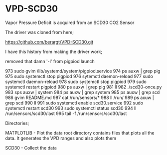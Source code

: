 # VPD-SCD30
Vapor Pressure Deficit is acquired from an SCD30 CO2 Sensor

The driver was cloned from here;

https://github.com/berargt/VPD-SCD30.git


I have this history from making the driver work;

removed that damn '-l' from pigpiod launch

  973  sudo gvim /lib/systemd/system/pigpiod.service
  974  ps auxw  | grep pig
  975  sudo systemctl stop pigpiod
  976  sytemctl daemon-reload
  977  sudo systemctl daemon-reload
  978  sudo systemctl stop pigpiod
  979  sudo systemctl restart pigpiod
  980  ps auxw  | grep pig
  981  ll
  982  ./scd30-once.py 
  983  sps auxw | system
  984  ps auxw | grep system
  985  ps auxw | grep scd
  986  gvim README.md 
  987  cat /run/sensors/*
  988  ll /run/
  989  ps axuw | grep scd
  990  ll
  991  sudo systemctl enable scd30.service
  992  sudo systemctl restart scd30
  993  sudo systemctl status scd30
  994  ll /run/sensors/scd30/last 
  995  tail -f  /run/sensors/scd30/last 

Directories;

MATPLOTLIB - Plot the data
   root directory contains files that plots all the data. It generates the
   VPD ranges and also plots them

SCD30 - Collect the data











